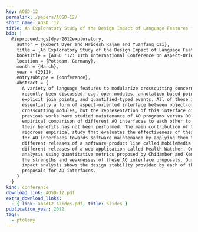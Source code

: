 ```yaml
---
key: AOSD-12
permalink: /papers/AOSD-12/
short_name: AOSD '12
title: An Exploratory Study of the Design Impact of Language Features for Aspect-oriented Interfaces
bib: |
  @inproceedings{dyer2012exploratory,
    author = {Robert Dyer and Hridesh Rajan and Yuanfang Cai},
    title = {An Exploratory Study of the Design Impact of Language Features for Aspect-oriented Interfaces},
    booktitle = {AOSD '12: 11th International Conference on Aspect-Oriented Software Development},
    location = {Potsdam, Germany},
    month = {March},
    year = {2012},
    entrysubtype = {conference},
    abstract = {
      A variety of language features to modularize crosscutting concerns have
      recently been discussed, e.g. open modules, annotation-based pointcuts,
      explicit join points, and quantified-typed events. All of these ideas are
      essentially a form of aspect-oriented interface between object-oriented and
      crosscutting modules, but the representation of this interface differs. While
      previous works have studied maintenance of AO programs versus OO programs, an
      empirical comparison of different AO interfaces to each other to investigate
      their benefits has not been performed. The main contribution of this work is a
      rigorous empirical study that evaluates the effectiveness of these proposals
      for AO interfaces towards software maintenance by applying them to 35
      different releases of a software product line called MobileMedia and 50
      different releases of a web application called Health Watcher. Our comparative
      analysis using quantitative metrics proposed by Chidamber and Kemerer shows
      the strengths and weaknesses of these AO interface proposals. Our change
      impact analysis shows the design stability provided by each of these recent
      proposals for AO interfaces.
    }
  }
kind: conference
download_link: AOSD-12.pdf
extra_download_links:
  - { link: aosd12-slides.pdf, title: Slides }
publication_year: 2012
tags:
  - ptolemy
---
```

